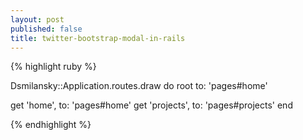 ```yaml
---
layout: post
published: false 
title: twitter-bootstrap-modal-in-rails
---
```


{% highlight ruby %}

Dsmilansky::Application.routes.draw do
  root to: 'pages#home'

  get 'home', to: 'pages#home'
  get 'projects', to: 'pages#projects'
end

{% endhighlight %}
